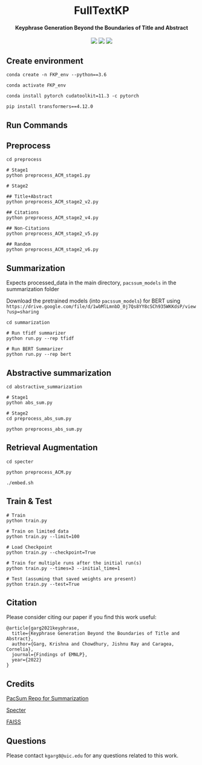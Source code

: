 <h1 align="center">
  FullTextKP
</h1>

<h4 align="center">Keyphrase Generation Beyond the Boundaries of Title and Abstract</h4>

<p align="center">
  <a href="https://2022.emnlp.org/"><img src="https://img.shields.io/badge/Findings%20of%20EMNLP-2022-green"></a>
  <a href="https://arxiv.org/pdf/2112.06776.pdf"><img src="https://img.shields.io/badge/Paper-PDF-yellowgreen"></a>
  <a href="https://github.com/kgarg8/FullTextKP/blob/master/LICENSE"><img src="https://img.shields.io/badge/License-MIT-blue"></a>
  </a>
</p>

## Create environment
```
conda create -n FKP_env --python==3.6

conda activate FKP_env

conda install pytorch cudatoolkit=11.3 -c pytorch

pip install transformers==4.12.0
```

## Run Commands

## Preprocess
```
cd preprocess

# Stage1
python preprocess_ACM_stage1.py

# Stage2

## Title+Abstract
python preprocess_ACM_stage2_v2.py

## Citations
python preprocess_ACM_stage2_v4.py

## Non-Citations
python preprocess_ACM_stage2_v5.py

## Random
python preprocess_ACM_stage2_v6.py
```

## Summarization
Expects processed_data in the main directory, `pacssum_models` in the summarization folder

Download the pretrained models (into `pacssum_models`) for BERT using `https://drive.google.com/file/d/1wbMlLmnbD_0j7Qs8YY8cSCh935WKKdsP/view?usp=sharing`

```
cd summarization

# Run tfidf summarizer
python run.py --rep tfidf

# Run BERT Summarizer
python run.py --rep bert
```

## Abstractive summarization
```
cd abstractive_summarization

# Stage1
python abs_sum.py

# Stage2
cd preprocess_abs_sum.py

python preprocess_abs_sum.py
```

## Retrieval Augmentation
```
cd specter

python preprocess_ACM.py

./embed.sh
```

## Train & Test
```
# Train
python train.py

# Train on limited data
python train.py --limit=100

# Load Checkpoint
python train.py --checkpoint=True

# Train for multiple runs after the initial run(s)
python train.py --times=3 --initial_time=1

# Test (assuming that saved weights are present)
python train.py --test=True
```

## Citation
Please consider citing our paper if you find this work useful:

```
@article{garg2021keyphrase,
  title={Keyphrase Generation Beyond the Boundaries of Title and Abstract},
  author={Garg, Krishna and Chowdhury, Jishnu Ray and Caragea, Cornelia},
  journal={Findings of EMNLP},
  year={2022}
}
```

## Credits
[PacSum Repo for Summarization](https://github.com/mswellhao/PacSum/tree/637dffeddb0e83a53e73012ca33727c773c2c158) 

[Specter](https://github.com/allenai/specter)

[FAISS](https://github.com/facebookresearch/faiss)

## Questions
Please contact `kgarg8@uic.edu` for any questions related to this work.
